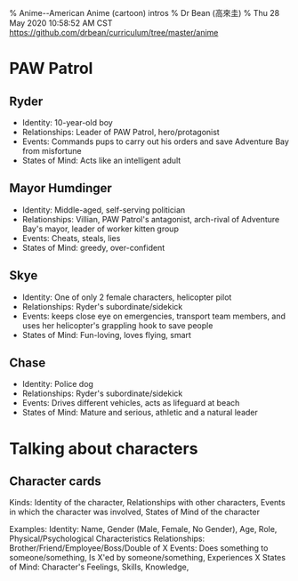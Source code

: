 % Anime--American Anime (cartoon) intros
% Dr Bean (高來圭)
% Thu 28 May 2020 10:58:52 AM CST
  https://github.com/drbean/curriculum/tree/master/anime

# PAW Patrol

## Ryder

- Identity: 10-year-old boy
- Relationships: Leader of PAW Patrol, hero/protagonist
- Events: Commands pups to carry out his orders and save Adventure Bay from misfortune
- States of Mind: Acts like an intelligent adult

## Mayor Humdinger

- Identity: Middle-aged, self-serving politician
- Relationships: Villian, PAW Patrol's antagonist, arch-rival of Adventure Bay's mayor, leader of worker kitten group
- Events: Cheats, steals, lies
- States of Mind: greedy, over-confident

## Skye

- Identity: One of only 2 female characters, helicopter pilot
- Relationships: Ryder's subordinate/sidekick
- Events: keeps close eye on emergencies, transport team members, and uses her helicopter's grappling hook to save people
- States of Mind: Fun-loving, loves flying, smart

## Chase

- Identity: Police dog
- Relationships: Ryder's subordinate/sidekick
- Events: Drives different vehicles, acts as lifeguard at beach
- States of Mind: Mature and serious, athletic and a natural leader

# Talking about characters

## Character cards

Kinds: Identity of the character, Relationships with other characters, Events in which the character was involved, States of Mind of the character

Examples:
Identity: Name, Gender (Male, Female, No Gender), Age, Role, Physical/Psychological Characteristics
Relationships: Brother/Friend/Employee/Boss/Double of X
Events: Does something to someone/something, Is X'ed by someone/something, Experiences X
States of Mind: Character's Feelings, Skills, Knowledge,
